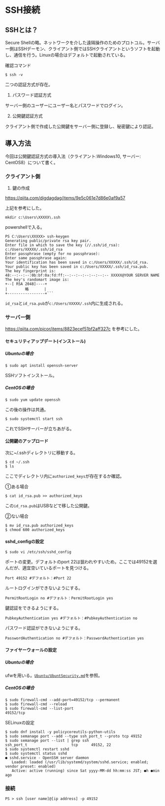 # SSH接続

## SSHとは？

Secure Shellの略。ネットワークを介した遠隔操作のためのプロトコル。サーバー側はSSHデーモン、クライアント側ではSSHクライアントというソフトを起動し、通信を行う。Linuxの場合はデフォルトで起動されている。

確認コマンド

```
$ ssh -v
```

二つの認証方式が存在。

1. パスワード認証方式

サーバー側のユーザーにユーザー名とパスワードでログイン。

2. 公開鍵認証方式

クライアント側で作成した公開鍵をサーバー側に登録し、秘密鍵により認証。

## 導入方法

今回は公開鍵認証方式の導入法（クライアント:Windows10, サーバー: CentOS8）について書く。

### クライアント側

1. 鍵の作成

https://qiita.com/digdagdag/items/9e5c061e7d86e0af9a57

上記を参考にした。

```
mkdir c:\Users\XXXXX\.ssh
```

powershellで入る。

```
PS C:\Users\XXXXX> ssh-keygen
Generating public/private rsa key pair.
Enter file in which to save the key (//.ssh/id_rsa): c:/Users/XXXXX/.ssh/id_rsa
Enter passphrase (empty for no passphrase):
Enter same passphrase again:
Your identification has been saved in c:/Users/XXXXX/.ssh/id_rsa.
Your public key has been saved in c:/Users/XXXXX/.ssh/id_rsa.pub.
The key fingerprint is:
48:--:--:--:0b:bf:0a:fd:ff:--:--:--:--:--:--:-- XXXXX@YOUR SERVER NAME
The key's randomart image is:
+--[ RSA 2048]----+
|        略       |
+-----------------+```
```

```id_rsa```と```id_rsa.pub```が```c:/Users/XXXXX/.ssh```内に生成される。

### サーバー側

https://qiita.com/picor/items/8823ecef51bf2aff327c
を参考にした。

#### セキュリティアップデート(インストール)

##### Ubuntuの場合

```
$ sudo apt install openssh-server
```

SSHソフトインストール。

##### CentOSの場合
```
$ sudo yum update openssh
```

この後の操作は共通。

```
$ sudo systemctl start ssh
```

これでSSHサーバーが立ちあがる。

#### 公開鍵のアップロード

次に~/.sshディレクトリに移動する。

```
$ cd ~/.ssh
$ ls
```

ここでディレクトリ内に```authorized_keys```が存在するか確認。

①ある場合

```
$ cat id_rsa.pub >> authorized_keys
```
この```id_rsa.pub```はUSBなどで移した公開鍵。

②ない場合
```
$ mv id_rsa.pub authorized_keys
$ chmod 600 authorized_keys
```

#### sshd_configの設定

```
$ sudo vi /etc/ssh/sshd_config
```

ポートの変更。デフォルトのport 22は狙われやすいため。ここでは49152を選んだが、適宜空いているポートを見つける。

```
Port 49152 #デフォルト：#Port 22
```

ルートログインができないようにする。

```
PermitRootLogin no #デフォルト：PermitRootLogin yes
```

鍵認証をできるようにする。

```
PubkeyAuthentication yes #デフォルト：#PubkeyAuthentication no
```

パスワード認証ができないようにする。

```
PasswordAuthentication no #デフォルト：PasswordAuthentication yes
```

#### ファイヤーウォールの設定

##### Ubuntuの場合

ufwを用いる。[```Ubuntu/UbuntSecurity.md```](https://github.com/mizuno-group0/environment/blob/master/Ubuntu/UbuntuSecurity.md)を参照。

##### CentOSの場合

```
$ sudo firewall-cmd --add-port=49152/tcp --permanent
$ sudo firewall-cmd --reload
$ sudo firewall-cmd --list-port
49152/tcp
```

SELinuxの設定

```
$ sudo dnf install -y policycoreutils-python-utils
$ sudo semanage port --add --type ssh_port_t --proto tcp 49152
$ sudo semanage port --list | grep ssh
ssh_port_t                    tcp      49152, 22
$ sudo systemctl restart sshd
$ sudo systemctl status sshd
● sshd.service - OpenSSH server daemon
   Loaded: loaded (/usr/lib/systemd/system/sshd.service; enabled; vendor preset: enabled)
   Active: active (running) since Sat yyyy-MM-dd hh:mm:ss JST; ●h ●min ago
```

### 接続

```
PS > ssh [user name]@[ip address] -p 49152
```